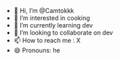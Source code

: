 - 👋 Hi, I’m @Camtokkk
- 👀 I’m interested in cooking
- 🌱 I’m currently learning dev
- 💞️ I’m looking to collaborate on dev
- 📫 How to reach me : X 
- 😄 Pronouns: he
  

<!---
Camtokkk/Camtokkk is a ✨ special ✨ repository because its `README.md` (this file) appears on your GitHub profile.
You can click the Preview link to take a look at your changes.
--->
